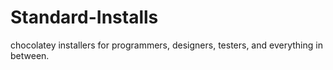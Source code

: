 # Standard-Installs
chocolatey installers for programmers, designers, testers, and everything in between.
